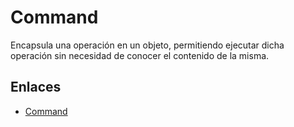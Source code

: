 # Command

Encapsula una operación en un objeto, permitiendo ejecutar dicha operación sin necesidad de conocer el contenido de la misma.


## Enlaces
* [Command](https://es.wikipedia.org/wiki/Command_%28patr%C3%B3n_de_dise%C3%B1o%29)
